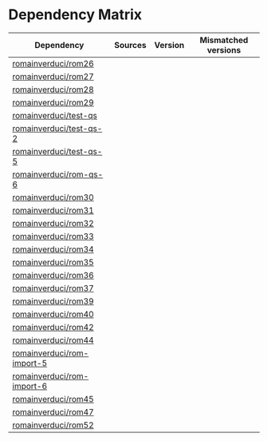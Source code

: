 # Dependency Matrix

Dependency | Sources | Version | Mismatched versions
---------- | ------- | ------- | -------------------
[romainverduci/rom26](https://github.com/romainverduci/rom26.git) |  | []() | 
[romainverduci/rom27](https://github.com/romainverduci/rom27.git) |  | []() | 
[romainverduci/rom28](https://github.com/romainverduci/rom28.git) |  | []() | 
[romainverduci/rom29](https://github.com/romainverduci/rom29.git) |  | []() | 
[romainverduci/test-qs](https://github.com/romainverduci/test-qs.git) |  | []() | 
[romainverduci/test-qs-2](https://github.com/romainverduci/test-qs-2.git) |  | []() | 
[romainverduci/test-qs-5](https://github.com/romainverduci/test-qs-5.git) |  | []() | 
[romainverduci/rom-qs-6](https://github.com/romainverduci/rom-qs-6.git) |  | []() | 
[romainverduci/rom30](https://github.com/romainverduci/rom30.git) |  | []() | 
[romainverduci/rom31](https://github.com/romainverduci/rom31.git) |  | []() | 
[romainverduci/rom32](https://github.com/romainverduci/rom32.git) |  | []() | 
[romainverduci/rom33](https://github.com/romainverduci/rom33.git) |  | []() | 
[romainverduci/rom34](https://github.com/romainverduci/rom34.git) |  | []() | 
[romainverduci/rom35](https://github.com/romainverduci/rom35.git) |  | []() | 
[romainverduci/rom36](https://github.com/romainverduci/rom36.git) |  | []() | 
[romainverduci/rom37](https://github.com/romainverduci/rom37.git) |  | []() | 
[romainverduci/rom39](https://github.com/romainverduci/rom39.git) |  | []() | 
[romainverduci/rom40](https://github.com/romainverduci/rom40.git) |  | []() | 
[romainverduci/rom42](https://github.com/romainverduci/rom42.git) |  | []() | 
[romainverduci/rom44](https://github.com/romainverduci/rom44.git) |  | []() | 
[romainverduci/rom-import-5](https://github.com/romainverduci/rom-import-5.git) |  | []() | 
[romainverduci/rom-import-6](https://github.com/romainverduci/rom-import-6.git) |  | []() | 
[romainverduci/rom45](https://github.com/romainverduci/rom45.git) |  | []() | 
[romainverduci/rom47](https://github.com/romainverduci/rom47.git) |  | []() | 
[romainverduci/rom52](https://github.com/romainverduci/rom52.git) |  | []() | 
